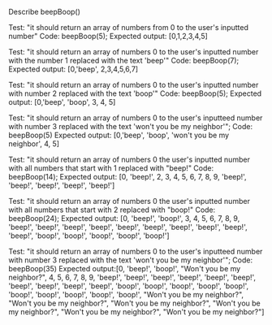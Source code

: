 Describe beepBoop()

Test: "it should return an array of numbers from 0 to the user's inputted number"
Code: beepBoop(5);
Expected output: [0,1,2,3,4,5]

Test: "it should return an array of numbers 0 to the user's inputted number with the number 1 replaced with the text 'beep'"
Code: beepBoop(7);
Expected output: [0,'beep', 2,3,4,5,6,7]

Test: "it should return an array of numbers 0 to the user's inputted number with number 2 replaced with the text 'boop'"
Code: beepBoop(5);
Expected output: [0,'beep', 'boop', 3, 4, 5]

Test: "it should return an array of numbers 0 to the user's inputteed number with number 3 replaced with the text 'won't you be my neighbor'";
Code: beepBoop(5)
Expected output: [0,'beep', 'boop', 'won't you be my neighbor', 4, 5]

Test: "it should return an array of numbers 0 the user's inputted number with all numbers that start with 1 replaced with "beep!"
Code: beepBoop(14);
Expected output: [0, 'beep!', 2, 3, 4, 5, 6, 7, 8, 9, 'beep!', 'beep!', 'beep!', 'beep!', 'beep!']

Test: "it should return an array of numbers 0 the user's inputted number with all numbers that start with 2 replaced with "boop!"
Code: beepBoop(24);
Expected output: [0, 'beep!', 'boop!', 3, 4, 5, 6, 7, 8, 9, 'beep!', 'beep!', 'beep!', 'beep!', 'beep!', 'beep!', 'beep!', 'beep!', 'beep!', 'beep!', 'boop!', 'boop!', 'boop!', 'boop!', 'boop!']

Test: "it should return an array of numbers 0 to the user's inputteed number with number 3 replaced with the text 'won't you be my neighbor'";
Code: beepBoop(35)
Expected output:[0, 'beep!', 'boop!', "Won't you be my neighbor?", 4, 5, 6, 7, 8, 9, 'beep!', 'beep!', 'beep!', 'beep!', 'beep!', 'beep!', 'beep!', 'beep!', 'beep!', 'beep!', 'boop!', 'boop!', 'boop!', 'boop!', 'boop!', 'boop!', 'boop!', 'boop!', 'boop!', 'boop!', "Won't you be my neighbor?", "Won't you be my neighbor?", "Won't you be my neighbor?", "Won't you be my neighbor?", "Won't you be my neighbor?", "Won't you be my neighbor?"]
